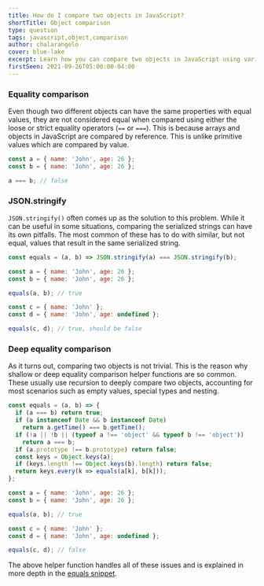 ```yaml
---
title: How do I compare two objects in JavaScript?
shortTitle: Object comparison
type: question
tags: javascript,object,comparison
author: chalarangelo
cover: blue-lake
excerpt: Learn how you can compare two objects in JavaScript using various different techniques.
firstSeen: 2021-09-26T05:00:00-04:00
---
```


### Equality comparison

Even though two different objects can have the same properties with equal values, they are not considered equal when compared using either the loose or strict equality operators (`==` or `===`). This is because arrays and objects in JavaScript are compared by reference. This is unlike primitive values which are compared by value.

```js
const a = { name: 'John', age: 26 };
const b = { name: 'John', age: 26 };

a === b; // false
```

### JSON.stringify

`JSON.stringify()` often comes up as the solution to this problem. While it can be useful in some situations, comparing the serialized strings can have its own pitfalls. The most common of these has to do with similar, but not equal, values that result in the same serialized string.

```js
const equals = (a, b) => JSON.stringify(a) === JSON.stringify(b);

const a = { name: 'John', age: 26 };
const b = { name: 'John', age: 26 };

equals(a, b); // true

const c = { name: 'John' };
const d = { name: 'John', age: undefined };

equals(c, d); // true, should be false
```

### Deep equality comparison

As it turns out, comparing two objects is not trivial. This is the reason why shallow or deep equality comparison helper functions are so common. These usually use recursion to deeply compare two objects, accounting for most scenarios such as empty values, special types and nesting.

```js
const equals = (a, b) => {
  if (a === b) return true;
  if (a instanceof Date && b instanceof Date)
    return a.getTime() === b.getTime();
  if (!a || !b || (typeof a !== 'object' && typeof b !== 'object'))
    return a === b;
  if (a.prototype !== b.prototype) return false;
  const keys = Object.keys(a);
  if (keys.length !== Object.keys(b).length) return false;
  return keys.every(k => equals(a[k], b[k]));
};

const a = { name: 'John', age: 26 };
const b = { name: 'John', age: 26 };

equals(a, b); // true

const c = { name: 'John' };
const d = { name: 'John', age: undefined };

equals(c, d); // false
```

The above helper function handles all of these issues and is explained in more depth in the [equals snippet](/js/s/equals).
